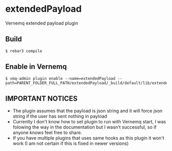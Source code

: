 extendedPayload
=====

Vernemq extended payload plugin

Build
-----

    $ rebar3 compile

Enable in Vernemq
-----

    $ vmq-admin plugin enable --name=extendedPayload --path=PARENT_FOLDER_FULL_PATH/extendedPayload/_build/default/lib/extendedPayload
    
IMPORTANT NOTICES
-----

  - The plugin assumes that the payload is json string and it will force json string if the user has sent nothing in payload
  - Currently I don't know how to set plugin to run with Vernemq start, I was folowing the way in the documentation but I wasn't successful, so if anyone knows feel free to share.
  - If you have multiple plugins that uses same hooks as this plugin it won't work (I am not certain if this is fixed in newer versions)
